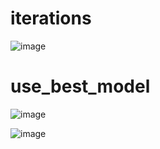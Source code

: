 # iterations

![image](https://user-images.githubusercontent.com/60442877/235396501-e98d2ffa-11e0-4f8e-9a88-f864b8a1b628.png)

# use_best_model

![image](https://user-images.githubusercontent.com/60442877/235402357-6941b6d6-93b6-42e2-befe-82e33082519c.png)

![image](https://user-images.githubusercontent.com/60442877/235402444-79871a6d-671f-4cff-ae1c-93a2e873483a.png)
